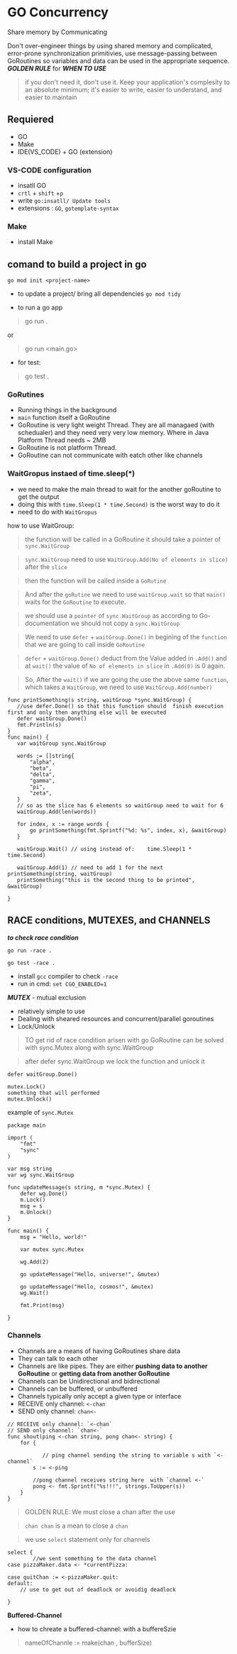 GO Concurrency
===

Share memory by Communicating

Don't over-engineer things by using shared memory and complicated, error-prone synchronization primitivies, use message-passing between GoRoutines so variables and data can be used in the appropriate sequence.
***GOLDEN RULE*** for ***WHEN TO USE***

> if you don't need it, don't use it.
> Keep your application's complesity to an absolute minimum; it's easier to write, easier to understand, and easier to maintain


## Requiered
 - GO
 - Make
 - IDE(VS_CODE) + GO (extension) 

 ### VS-CODE configuration
 - insatll GO
 - `crtl` + `shift` +`p` 
 - write `go:insatll/ Update tools`
 - extensions : `GO`, `gotemplate-syntax`

 ### Make
 - install Make


 ## comand to build a project in go

  `go mod init <project-name>`

- to update a project/ bring all dependencies
  `go mod tidy`  

- to run a go app
> go run . 

or
>go run <main.go>

- for test:
> go test .
 ### GoRutines

 - Running things in the background
 - `main` function itself a GoRoutine
 - GoRoutine is very light weight Thread. They are all managaed (with schedualer) and they need very very low memory. Where in Java Platform Thread needs ~ 2MB
 - GoRoutine is not platform Thread.
 - GoRoutine can not communicate with eatch other like channels

 ### WaitGropus instaed of time.sleep(*)
 - we need to make the main thread to wait for the  another goRoutine to get the output
 - doing this with `time.Sleep(1 * time.Second)`  is the worst way to do it
 - need to do with `WaitGropus`

 how to use WaitGroup:

 > the function will be called in a GoRoutine it should take a pointer of `sync.WaitGroup`

 > `sync.WaitGroup` need to use `WaitGroup.Add(No of elements in slice)` after the `slice`  

 > then the function will be called inside a `GoRutine`

 > And after the `goRutine` we need to use `waitGroup.wait` so that `main()` waits for the `GoRoutine` to execute.
 
 > we should use a `pointer` of `sync.WaitGroup` as according to Go-documentation we should not copy a `sync.WaitGroup`

 > We need to use `defer` + `waitGroup.Done()` in begining of the `function` that we are going to call inside `GoRoutine`

 >`defer` + `waitGroup.Done()`  deduct from the Value added in `.Add()`  and at `wait()`  the value of `No of elements in slice` in `.Add(0)` is 0 again.

 > So, After the `wait()` if we are going the use the  above same `function`, which takes a `WaitGroup`, we need to use `WaitGroup.Add(number)`

 ```
 func printSomething(s string, waitGroup *sync.WaitGroup) {
    //use defer.Done() so that this function should  finish execution first and only then anything else will be executed
    defer waitGroup.Done()
	fmt.Println(s)
}
 func main() {
 	var waitGroup sync.WaitGroup

	words := []string{
		"alpha",
		"beta",
		"delta",
		"gamma",
		"pi",
		"zeta",
	}
	// so as the slice has 6 elements so waitGroup need to wait for 6
	waitGroup.Add(len(words))

	for index, x := range words {
		go printSomething(fmt.Sprintf("%d: %s", index, x), &waitGroup)
	}

	waitGroup.Wait() // using instead of:    time.Sleep(1 * time.Second) 

    waitGroup.Add(1) // need to add 1 for the next printSomething(string, waitGroup)
    printSomething("this is the second thing to be printed", &waitGroup)

 }
 ```

## RACE conditions, MUTEXES, and CHANNELS

***to check race condition***

`go run -race .`

`go test -race .`

- install `gcc` compiler to check `-race`
- run in cmd: `set CGO_ENABLED=1`

***MUTEX*** - mutual exclusion
- relatively simple to use
- Dealing with sheared resources and concurrent/parallel goroutines 
- Lock/Unlock

> TO get rid of race condition arisen with go GoRoutine can be solved with sync.Mutex along with sync.WaitGroup

> after defer sync.WaitGroup we lock the function and unlock it

```
defer waitGroup.Done()

mutex.Lock()
something that will performed 
mutex.Unlock()
```
example of `sync.Mutex`
```
package main

import (
	"fmt"
	"sync"
)

var msg string
var wg sync.WaitGroup

func updateMessage(s string, m *sync.Mutex) {
	defer wg.Done()
	m.Lock()
	msg = s
	m.Unlock()
}

func main() {
	msg = "Hello, world!"

	var mutex sync.Mutex

	wg.Add(2)

	go updateMessage("Hello, universe!", &mutex)

	go updateMessage("Hello, cosmos!", &mutex)
	wg.Wait()

	fmt.Print(msg)

}
```

### Channels 
- Channels are a means of having GoRoutines share data
- They can talk to each other
- Channels are like pipes. They are either **pushing data to another GoRoutine** or **getting data from another GoRoutine**
- Channels can be Unidirectional and bidirectional
- Channels can be buffered, or unbuffered
- Channels typically only accept a given type or interface
- RECEIVE only channel: `<-chan`
- SEND only channel: `chan<-`

```
// RECEIVE only channel: `<-chan` 
// SEND only channel: `chan<-`
func shout(ping <-chan string, pong chan<- string) {     
	for {
	        
	       // ping channel sending the string to variable s with `<- channel`
		s := <-ping
		
		//pong channel receives string here  with `channel <-`                                      
		pong <- fmt.Sprintf("%s!!!", strings.ToUpper(s)) 
	}
}
```

> GOLDEN RULE:  We must close a chan after the use

> `chan chan` is a mean to close a `chan` 

> we use `select` statement only for channels

```
select {
		//we sent something to the data channel
case pizzaMaker.data <- *currentPizza:

case quitChan := <-pizzaMaker.quit:
default:
    // use to get out of deadlock or avoidig deadlock

}
```

**Buffered-Channel**
 
- how to chreate a buffered-channel: with a buffereSzie

> nameOfChannle := make(chan <TYPE>, bufferSize)

